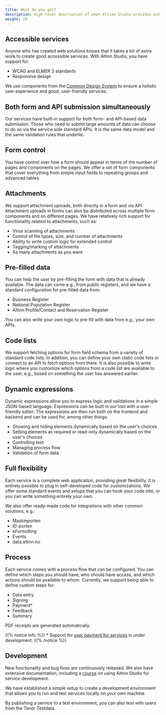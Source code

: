 ```yaml
---
title: What do you get?
description: High-level description of what Altinn Studio provides out-of-the-box
weight: 20
---
```


## Accessible services
Anyone who has created web solutions knows that it takes a bit of extra work to create good accessible services.
With Altinn Studio, you have support for:
- WCAG and ELMER 3 standards
- Responsive design

We use components from the [Common Design System](https://www.designsystemet.no/) to ensure a holistic user experience
and good, user-friendly services.

## Both form and API submission simultaneously
Our services have built-in support for both form- and API-based data submission. Those who need to submit
large amounts of data can choose to do so via the service side standard APIs. It is the same data model
and the same validation rules that underlie.

## Form control
You have control over how a form should appear in terms of the number of pages and components on the pages. We offer
a set of form components that cover everything from simple input fields to repeating groups and advanced tables.

## Attachments
We support attachment uploads, both directly in a form and via API. Attachment uploads in forms can also be distributed
across multiple form components and on different pages. We have relatively rich support for functionality
related to attachments, such as:
- Virus scanning of attachments
- Control of file types, size, and number of attachments
- Ability to write custom logic for extended control
- Tagging/marking of attachments
- As many attachments as you want

## Pre-filled data
You can help the user by pre-filling the form with data that is already available. The data can come
e.g., from public registers, and we have a standard configuration for pre-filled data from:
- Business Register
- National Population Register
- Altinn Profile/Contact and Reservation Register

You can also write your own logic to pre-fill with data from e.g., your own APIs.

## Code lists
We support fetching options for form field schema from a variety of standard code lists. In addition, you can define
your own static code lists or connect to an API to fetch options from there.
It is also possible to write logic where you customize _which_ options from a code list are available to the user,
e.g., based on something the user has answered earlier.

## Dynamic expressions
Dynamic expressions allow you to express logic and validations in a simple JSON-based language. Expressions can be built in our
tool with a user-friendly editor. The expressions are then run both on the frontend and backend and can be used for, among other things:
- Showing and hiding elements dynamically based on the user's choices
- Setting elements as required or read-only dynamically based on the user's choices
- Controlling text
- Managing process flow
- Validation of form data

## Full flexibility
Each service is a complete web application, providing great flexibility. It is entirely possible to plug in
self-developed code for customizations. We offer some standard events and setups that you can hook your code into,
or you can write something entirely your own.

We also offer ready-made code for integrations with other common solutions, e.g.:
- Maskinporten
- ID-porten
- eFormidling
- Events
- data.altinn.no

## Process
Each service comes with a process flow that can be configured. You can define which steps you should have, who should
have access, and which actions should be available to whom. Currently, we support being able to define custom steps for:
- Data entry
- Signing
- Payment*
- Feedback
- Summary

PDF receipts are generated automatically.

{{% notice info %}}
\* Support for [user payment for services](https://github.com/digdir/roadmap/issues/80) is under development.
{{% /notice %}}

## Development
New functionality and bug fixes are continuously released. We also have extensive documentation, including a
[course](../../altinn-studio/getting-started/app-dev-course/) on using Altinn Studio for service development.

We have established a simple setup to create a development environment that allows you to run and test services locally on
your own machine.

By publishing a service to a test environment, you can also test with users from the Tenor Testdata.
